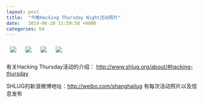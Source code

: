 ```yaml
---
layout: post
title:  "今晚Hacking Thursday Night活动照片"
date:   2019-06-20 11:59:58 +0000
categories: h4
---
```


[<img style='margin:10px;' src='/res2019q2/j620.h4/j620_1937_2500+08.1920p.jpg'>](/res2019q2/j620.h4/j620_1937_2500+08.JPG)
[<img style='margin:10px;' src='/res2019q2/j620.h4/j620_1937_4100+08.1920p.jpg'>](/res2019q2/j620.h4/j620_1937_4100+08.JPG)
[<img style='margin:10px;' src='/res2019q2/j620.h4/j620_1937_5200+08.1920p.jpg'>](/res2019q2/j620.h4/j620_1937_5200+08.JPG)
[<img style='margin:10px;' src='/res2019q2/j620.h4/j620_1948_4300+08.1920p.jpg'>](/res2019q2/j620.h4/j620_1948_4300+08.JPG)

有关Hacking Thursday活动的介绍：
http://www.shlug.org/about/#hacking-thursday

SHLUG的新浪微博地址：http://weibo.com/shanghailug 有每次活动照片以及信息发布


